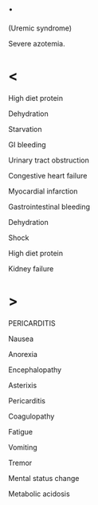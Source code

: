 # .

(Uremic syndrome)

Severe azotemia.

# <

High diet protein

Dehydration

Starvation

GI bleeding

Urinary tract obstruction

Congestive heart failure

Myocardial infarction

Gastrointestinal bleeding

Dehydration

Shock

High diet protein

Kidney failure

# >

PERICARDITIS

Nausea

Anorexia

Encephalopathy

Asterixis

Pericarditis

Coagulopathy

Fatigue

Vomiting

Tremor

Mental status change

Metabolic acidosis
